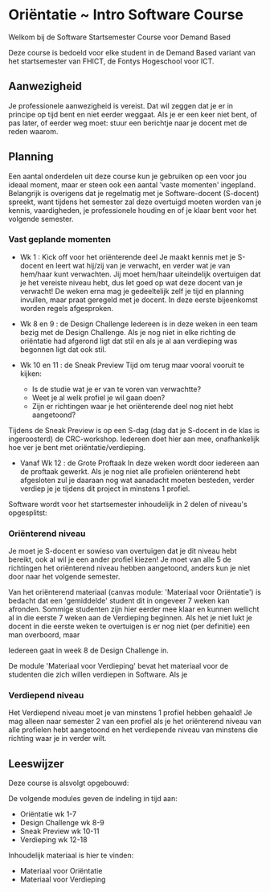 # Oriëntatie ~ Intro Software Course
Welkom bij de Software Startsemester Course voor Demand Based

Deze course is bedoeld voor elke student in de Demand Based variant van het startsemester van FHICT,
de Fontys Hogeschool voor ICT.

## Aanwezigheid
Je professionele  aanwezigheid is vereist. Dat wil zeggen dat je er in principe op tijd bent en niet eerder weggaat. Als je er een keer niet bent, of pas later, of eerder weg moet: stuur een berichtje naar je docent met de reden waarom.


## Planning
Een aantal onderdelen uit deze course kun je gebruiken op een voor jou ideaal moment, maar er steen ook een aantal 'vaste  momenten' ingepland. Belangrijk is overigens dat je regelmatig met je Software-docent (S-docent) spreekt,
want tijdens het semester zal deze overtuigd moeten worden van je kennis, vaardigheden, je professionele houding en of je klaar bent voor het volgende semester.


### Vast geplande momenten

- Wk 1 : Kick off voor het oriënterende deel
Je maakt kennis met je S-docent en leert wat hij/zij van je verwacht, en verder wat je van hem/haar kunt verwachten. Jij moet hem/haar uiteindelijk overtuigen dat je het vereiste niveau hebt, dus let goed op wat deze docent van je verwacht! De weken erna mag je gedeeltelijk zelf je tijd en planning invullen, maar praat geregeld met je docent. In deze eerste bijeenkomst worden regels afgesproken.

- Wk 8 en 9 : de Design Challenge
Iedereen is in deze weken in een team bezig met de Design Challenge. Als je nog niet in elke richting de oriëntatie had afgerond ligt dat stil en als je al aan verdieping was begonnen ligt dat ook stil.

- Wk 10 en 11 : de Sneak Preview
Tijd om terug maar vooral vooruit te kijken:
	* Is de studie wat je er van te voren van verwachtte?
	* Weet je al welk profiel je wil gaan doen?
	* Zijn er richtingen waar je het oriënterende deel nog niet hebt aangetoond?

Tijdens de Sneak Preview is op een S-dag (dag dat je S-docent in de klas is ingeroosterd) de CRC-workshop. Iedereen doet hier aan mee, onafhankelijk hoe ver je bent met oriëntatie/verdieping.

- Vanaf Wk 12 : de Grote Proftaak
In deze weken wordt door iedereen aan de proftaak gewerkt. Als je nog niet alle profielen oriënterend hebt afgesloten zul je daaraan nog wat aanadacht moeten besteden, verder verdiep je je tijdens dit project in minstens 1 profiel.


Software wordt voor het startsemester inhoudelijk in 2 delen of niveau's opgesplitst:  

### Oriënterend niveau
Je moet je S-docent er sowieso van overtuigen dat je dit niveau hebt bereikt, ook al wil je een ander profiel kiezen!
Je moet van alle 5 de richtingen het oriënterend niveau hebben aangetoond, anders kun je niet door naar het volgende semester.

Van het oriënterend materiaal (canvas module: 'Materiaal voor Oriëntatie') is bedacht dat een 'gemiddelde' student dit in ongeveer 7 weken kan afronden. Sommige studenten zijn hier eerder mee klaar en kunnen wellicht al in die eerste 7 weken aan de Verdieping beginnen. Als het je niet lukt je docent in die eerste weken te overtuigen is er nog niet (per definitie) een man overboord, maar

Iedereen gaat in week 8 de Design Challenge in.

De module 'Materiaal voor Verdieping' bevat het materiaal voor de studenten die zich willen verdiepen in Software. Als je


### Verdiepend niveau
Het Verdiepend niveau moet je van minstens 1 profiel hebben gehaald! Je mag alleen naar semester 2 van een profiel als je het oriënterend niveau van alle profielen hebt aangetoond en het verdiepende niveau van minstens die richting waar je in verder wilt.



## Leeswijzer
Deze course is alsvolgt opgebouwd:

De volgende modules geven de indeling in tijd aan:
- Oriëntatie wk 1-7
- Design Challenge wk 8-9
- Sneak Preview wk 10-11
- Verdieping wk 12-18

Inhoudelijk materiaal is hier te vinden:
- Materiaal voor Oriëntatie
- Materiaal voor Verdieping
